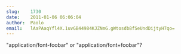 ```yaml
---
slug:    1730
date:    2011-01-06 06:06:04
author:  Paolo
email:   lAaPAaqYfl4X.1uvGB44984KJZNmG.gWtosdb8fSeUndDijtyH7qo=
---
```


"application/font-foobar" or "application/font+foobar"?
